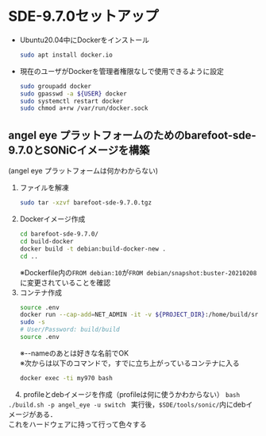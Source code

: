 # SDE-9.7.0セットアップ
  - Ubuntu20.04中にDockerをインストール
    ```bash
    sudo apt install docker.io
    ```
  - 現在のユーザがDockerを管理者権限なしで使用できるように設定
    ```bash
    sudo groupadd docker
    sudo gpasswd -a ${USER} docker
    sudo systemctl restart docker
    sudo chmod a+rw /var/run/docker.sock
    ```
## angel eye プラットフォームのためのbarefoot-sde-9.7.0とSONiCイメージを構築
(angel eye プラットフォームは何かわからない)
  1. ファイルを解凍
     ```bash
     sudo tar -xzvf barefoot-sde-9.7.0.tgz
     ```
  2. Dockerイメージ作成
     ```bash
     cd barefoot-sde-9.7.0/ 
     cd build-docker
     docker build -t debian:build-docker-new .
     cd ..
     ```
     ※Dockerfile内の`FROM debian:10`が`FROM debian/snapshot:buster-20210208`に変更されていることを確認
  3. コンテナ作成
     ```bash
     source .env
     docker run --cap-add=NET_ADMIN -it -v ${PROJECT_DIR}:/home/build/src --name my970 debian:build-docker-new
     sudo -s
     # User/Password: build/build
     source .env
     ```
     ※--nameのあとは好きな名前でOK<br>
     ※次からは以下のコマンドで，すでに立ち上がっているコンテナに入る
     ```bash
     docker exec -ti my970 bash
     ```
　4. profileとdebイメージを作成（profileは何に使うかわからない）
     ```bash
     ./build.sh -p angel_eye -u switch
     ```
     実行後，`$SDE/tools/sonic/`内にdebイメージがある．<br>
     これをハードウェアに持って行って色々する
